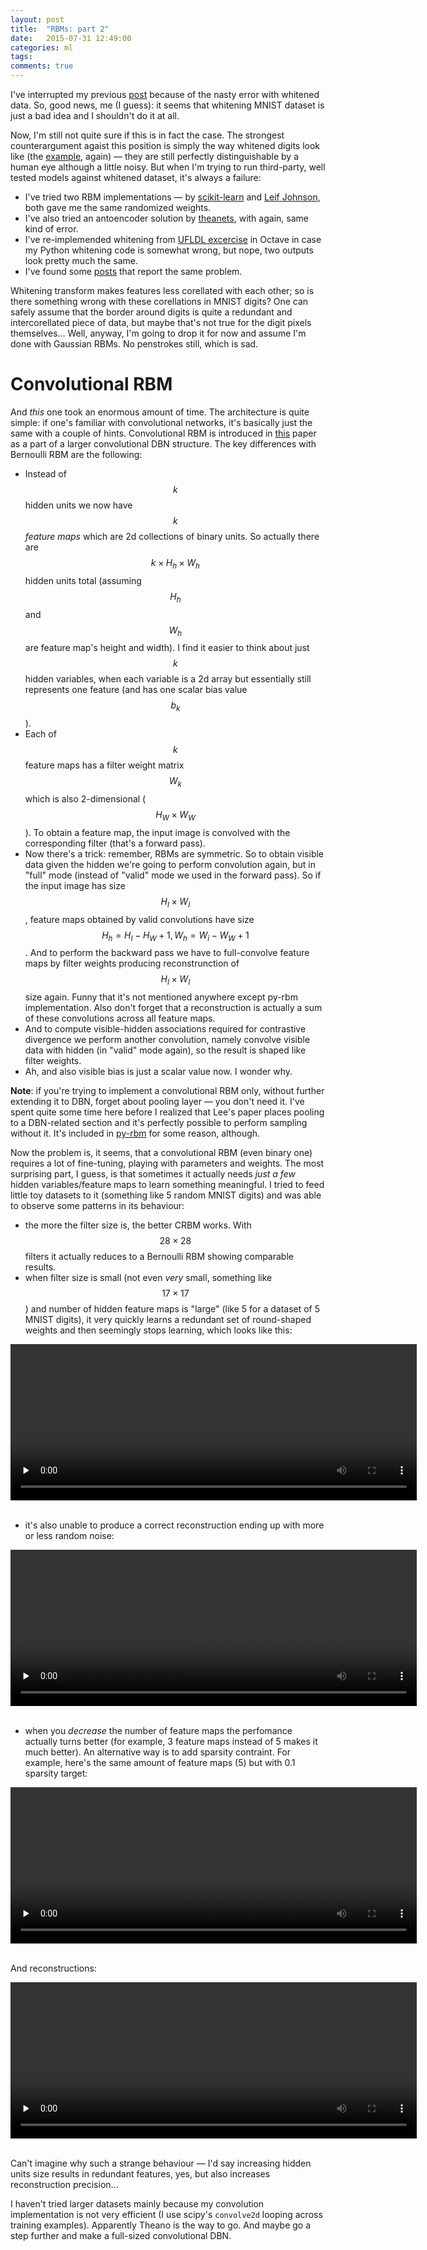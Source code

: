 ```yaml
---
layout: post
title:  "RBMs: part 2"
date:   2015-07-31 12:49:00
categories: ml
tags:
comments: true
---
```


I've interrupted my previous [post](http://rocknrollnerd.github.io/ml/2015/07/23/finally-rbms.html) because of the nasty error with whitened data. So, good news, me (I guess): it seems that whitening MNIST dataset is just a bad idea and I shouldn't do it at all.

Now, I'm still not quite sure if this is in fact the case. The strongest counterargument agaist this position is simply the way whitened digits look like (the [example](http://rocknrollnerd.github.io/assets/article_images/2015-07-23-finally-rbms-part-1/whitened_digits.png), again) &mdash; they are still perfectly distinguishable by a human eye although a little noisy. But when I'm trying to run third-party, well tested models against whitened dataset, it's always a failure:

 * I've tried two RBM implementations &mdash; by [scikit-learn](http://scikit-learn.org/stable/modules/generated/sklearn.neural_network.BernoulliRBM.html) and [Leif Johnson](https://github.com/lmjohns3/py-rbm), both gave me the same randomized weights.
 * I've also tried an antoencoder solution by [theanets](https://github.com/lmjohns3/theanets), with again, same kind of error.
 * I've re-implemended whitening from [UFLDL excercise](http://ufldl.stanford.edu/wiki/index.php/Implementing_PCA/Whitening) in Octave in case my Python whitening code is somewhat wrong, but nope, two outputs look pretty much the same.
 * I've found some [posts](https://plus.google.com/+AlexSusemihl/posts/LTE53tun5DC) that report the same problem.

Whitening transform makes features less corellated with each other; so is there something wrong with these corellations in MNIST digits? One can safely assume that the border around digits is quite a redundant and intercorellated piece of data, but maybe that's not true for the digit pixels themselves... Well, anyway, I'm going to drop it for now and assume I'm done with Gaussian RBMs. No penstrokes still, which is sad.

# Convolutional RBM

And *this* one took an enormous amount of time. The architecture is quite simple: if one's familiar with convolutional networks, it's basically just the same with a couple of hints. Convolutional RBM is introduced in [this](http://www.cs.toronto.edu/~rgrosse/icml09-cdbn.pdf) paper as a part of a larger convolutional DBN structure. The key differences with Bernoulli RBM are the following:

 * Instead of $$k$$ hidden units we now have $$k$$ *feature maps* which are 2d collections of binary units. So actually there are $$k \times H_{h} \times W_{h}$$ hidden units total (assuming $$H_{h}$$ and $$W_{h}$$ are feature map's height and width). I find it easier to think about just $$k$$ hidden variables, when each variable is a 2d array but essentially still represents one feature (and has one scalar bias value $$b_{k}$$).
 * Each of $$k$$ feature maps has a filter weight matrix $$W_{k}$$ which is also 2-dimensional ($$H_{W} \times W_{W}$$). To obtain a feature map, the input image is convolved with the corresponding filter (that's a forward pass).
 * Now there's a trick: remember, RBMs are symmetric. So to obtain visible data given the hidden we're going to perform convolution again, but in "full" mode (instead of "valid" mode we used in the forward pass). So if the input image has size $$H_{I} \times W_{I}$$, feature maps obtained by valid convolutions have size $$H_{h}=H_{I}-H_{W}+1, W_{h}=W_{i}-W_{W}+1$$. And to perform the backward pass we have to full-convolve feature maps by filter weights producing reconstrunction of $$H_{I} \times W_{I}$$ size again. Funny that it's not mentioned anywhere except py-rbm implementation. Also don't forget that a reconstruction is actually a sum of these convolutions across all feature maps.
 * And to compute visible-hidden associations required for contrastive divergence we perform another convolution, namely convolve visible data with hidden (in "valid" mode again), so the result is shaped like filter weights.
 * Ah, and also visible bias is just a scalar value now. I wonder why.

**Note**: if you're trying to implement a convolutional RBM only, without further extending it to DBN, forget about pooling layer &mdash; you don't need it. I've spent quite some time here before I realized that Lee's paper places pooling to a DBN-related section and it's perfectly possible to perform sampling without it. It's included in [py-rbm](https://github.com/lmjohns3/py-rbm) for some reason, although.

Now the problem is, it seems, that a convolutional RBM (even binary one) requires a lot of fine-tuning, playing with parameters and weights. The most surprising part, I guess, is that sometimes it actually needs *just a few* hidden variables/feature maps to learn something meaningful. I tried to feed little toy datasets to it (something like 5 random MNIST digits) and was able to observe some patterns in its behaviour:

 * the more the filter size is, the better CRBM works. With $$28 \times 28$$ filters it actually reduces to a Bernoulli RBM showing comparable results.
 * when filter size is small (not even *very* small, something like $$17 \times 17$$) and number of hidden feature maps is "large" (like 5 for a dataset of 5 MNIST digits), it very quickly learns a redundant set of round-shaped weights and then seemingly stops learning, which looks like this:

<div class="photo_frame_center">
 <video width="650" height="250" controls preload="none">
  <source src="/assets/article_images/2015-07-31-rbms-part-2/5_weights.webm" type='video/webm; codecs="vp8, vorbis"'>
 </video>
</div>
<br>

 * it's also unable to produce a correct reconstruction ending up with more or less random noise:

<div class="photo_frame_center">
 <video width="650" height="250" controls preload="none">
  <source src="/assets/article_images/2015-07-31-rbms-part-2/5_recon.webm" type='video/webm; codecs="vp8, vorbis"'>
 </video>
</div>
<br>

 * when you *decrease* the number of feature maps the perfomance actually turns better (for example, 3 feature maps instead of 5 makes it much better). An alternative way is to add sparsity contraint. For example, here's the same amount of feature maps (5) but with 0.1 sparsity target:

<div class="photo_frame_center">
 <video width="650" height="250" controls preload="none">
  <source src="/assets/article_images/2015-07-31-rbms-part-2/5_sparse_weights.webm" type='video/webm; codecs="vp8, vorbis"'>
 </video>
</div>
<br>

And reconstructions:

<div class="photo_frame_center">
 <video width="650" height="250" controls preload="none">
  <source src="/assets/article_images/2015-07-31-rbms-part-2/5_sparse_recon.webm" type='video/webm; codecs="vp8, vorbis"'>
 </video>
</div>
<br>

Can't imagine why such a strange behaviour &mdash; I'd say increasing hidden units size results in redundant features, yes, but also increases reconstruction precision...

I haven't tried larger datasets mainly because my convolution implementation is not very efficient (I use scipy's `convolve2d` looping across training examples). Apparently Theano is the way to go. And maybe go a step further and make a full-sized convolutional DBN.
